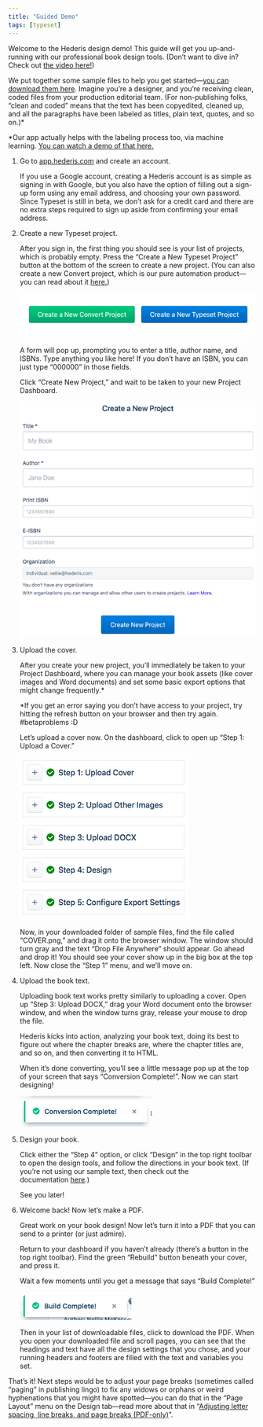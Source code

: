 ```yaml
---
title: "Guided Demo"
tags: [typeset]
---
```

 
<html><body><section data-type="chapter" class="hsecchapter" data-hederis-type="hsecchapter" id="guided-demo" data-pi-attrs="id: guided-demo; data-tags: typeset;" role="doc-chapter" data-tags="typeset" data-author-name=" " data-book-title=" " title="Guided Demo"><p class="hblkp" data-hederis-type="hblkp" id="pSOO71pn2">Welcome to the Hederis design demo! This guide will get you up-and-running with our professional book design tools. (Don&#8217;t want to dive in? Check out&#160;<a href="https://youtu.be/KjJA1HvvEhw" target="_blank" class="hspana" data-hederis-type="hspana" id="py5eDZfK4">the video here!</a>)</p><p class="hblkp" data-hederis-type="hblkp" id="pAYRuvlqe">We put together some sample files to help you get started&#8212;<a href="https://www.dropbox.com/s/0t99hotj0svng8h/hederis-demo-files.zip?dl=0" target="_blank" class="hspana" data-hederis-type="hspana" id="pAXLZaW0n">you can download them here</a>. Imagine you&#8217;re a designer, and you&#8217;re receiving clean, coded files from your production editorial team. (For non-publishing folks, &#8220;clean and coded&#8221; means that the text has been copyedited, cleaned up, and all the paragraphs have been labeled as titles, plain text, quotes, and so on.)*</p><p class="hblkp" data-hederis-type="hblkp" id="pcnVwKtUO">*Our app actually helps with the labeling process too, via machine learning.&#160;<a href="https://www.youtube.com/embed/vyuVLK4JIkg" target="_blank" class="hspana" data-hederis-type="hspana" id="priR2UdZl">You can watch a demo of that here.</a></p><ol class="hwprnumlist" data-hederis-type="hwprnumlist" id="pCmbLAI00"><li class="hblkoli" data-hederis-type="hblkoli" id="likXPvewIy"><p class="hblkoli" data-hederis-type="hblklip" id="pEGlY67IY">Go to&#160;<a href="http://app.hederis.com/" target="_blank" class="hspana" data-hederis-type="hspana" id="pQyG39e8Q">app.hederis.com</a>&#160;and create an account.</p><p class="hblklicont" data-hederis-type="hblklicont" id="pfDvfTRNK">If you use a Google account, creating a Hederis account is as simple as signing in with Google, but you also have the option of filling out a sign-up form using any email address, and choosing your own password. Since Typeset is still in beta, we don&#8217;t ask for a credit card and there are no extra steps required to sign up aside from confirming your email address.</p></li><li class="hblkoli" data-hederis-type="hblkoli" id="liSS1DnTxd"><p class="hblkoli" data-hederis-type="hblklip" id="pin98T4Yt">Create a new Typeset project.</p><p class="hblklicont" data-hederis-type="hblklicont" id="pjUzBuhyu">After you sign in, the first thing you should see is your list of projects, which is probably empty. Press the &#8220;Create a New Typeset Project&#8221; button at the bottom of the screen to create a new project. (You can also create a new Convert project, which is our pure automation product&#8212;you can read about it&#160;<a href="https://www.hederis.com/products.html" target="_blank" class="hspana" data-hederis-type="hspana" id="pvURofJgx">here.</a>)</p><img data-hederis-type="hblkimg" class="hblkimg" id="pmqKvp6HA" src="/images/createprojectbutton.png" data-img-src="/images/createprojectbutton.png"/><p class="hblklicont" data-hederis-type="hblklicont" id="phDcBS1Ka">A form will pop up, prompting you to enter a title, author name, and ISBNs. Type anything you like here! If you don&#8217;t have an ISBN, you can just type &#8220;000000&#8221; in those fields.</p><p class="hblklicont" data-hederis-type="hblklicont" id="pfJgvYdZJ">Click &#8220;Create New Project,&#8221; and wait to be taken to your new Project Dashboard.</p><img data-hederis-type="hblkimg" class="hblkimg" id="pjfGlw3FJ" src="/images/createnewproject.png" data-img-src="/images/createnewproject.png"/></li><li class="hblkoli" data-hederis-type="hblkoli" id="liN0GpV1lr"><p class="hblkoli" data-hederis-type="hblklip" id="pT5xA9Z24">Upload the cover.</p><p class="hblklicont" data-hederis-type="hblklicont" id="pQl2ehqBV">After you create your new project, you&#8217;ll immediately be taken to your Project Dashboard, where you can manage your book assets (like cover images and Word documents) and set some basic export options that might change frequently.*</p><p class="hblklicont" data-hederis-type="hblklicont" id="pNwwR87Bj">*If you get an error saying you don&#8217;t have access to your project, try hitting the refresh button on your browser and then try again. #betaproblems :D</p><p class="hblklicont" data-hederis-type="hblklicont" id="pBXOey07w">Let&#8217;s upload a cover now. On the dashboard, click to open up &#8220;Step 1: Upload a Cover.&#8221;</p><img data-hederis-type="hblkimg" class="hblkimg" id="p6R4xJw9y" src="/images/uploadacover.png" data-img-src="/images/uploadacover.png"/><p class="hblklicont" data-hederis-type="hblklicont" id="pqZGyP4Ma">Now, in your downloaded folder of sample files, find the file called &#8220;COVER.png,&#8221; and drag it onto the browser window. The window should turn gray and the text &#8220;Drop File Anywhere&#8221; should appear. Go ahead and drop it! You should see your cover show up in the big box at the top left. Now close the &#8220;Step 1&#8221; menu, and we&#8217;ll move on.</p></li><li class="hblkoli" data-hederis-type="hblkoli" id="liejWEMVFg"><p class="hblkoli" data-hederis-type="hblklip" id="pVKiNkab2">Upload the book text.</p><p class="hblklicont" data-hederis-type="hblklicont" id="pEHHvnbKN">Uploading book text works pretty similarly to uploading a cover. Open up &#8220;Step 3: Upload DOCX,&#8221; drag your Word document onto the browser window, and when the window turns gray, release your mouse to drop the file.</p><p class="hblklicont" data-hederis-type="hblklicont" id="pracnpcyF">Hederis kicks into action, analyzing your book text, doing its best to figure out where the chapter breaks are, where the chapter titles are, and so on, and then converting it to HTML.</p><p class="hblklicont" data-hederis-type="hblklicont" id="pTSS5qjg6">When it&#8217;s done converting, you&#8217;ll see a little message pop up at the top of your screen that says &#8220;Conversion Complete!&#8221;. Now we can start designing!</p><img data-hederis-type="hblkimg" class="hblkimg" id="pigQgLvIf" src="/images/conversioncomplete.png" data-img-src="/images/conversioncomplete.png"/></li><li class="hblkoli" data-hederis-type="hblkoli" id="liPh0i1AYg"><p class="hblkoli" data-hederis-type="hblklip" id="pX4q6QV9i">Design your book.</p><p class="hblklicont" data-hederis-type="hblklicont" id="pqPvLjQcL">Click either the &#8220;Step 4&#8221; option, or click &#8220;Design&#8221; in the top right toolbar to open the design tools, and follow the directions in your book text. (If you&#8217;re not using our sample text, then check out the documentation&#160;<a href="https://www.hederis.com/demo.html" target="_blank" class="hspana" data-hederis-type="hspana" id="pZ2Zb909u">here</a>.)</p><p class="hblklicont" data-hederis-type="hblklicont" id="paJWmLtdv">See you later!</p></li><li class="hblkoli" data-hederis-type="hblkoli" id="lisilDidSN"><p class="hblkoli" data-hederis-type="hblklip" id="pZmPWr18W">Welcome back! Now let&#8217;s make a PDF.</p><p class="hblklicont" data-hederis-type="hblklicont" id="pkl1WEuZ5">Great work on your book design! Now let&#8217;s turn it into a PDF that you can send to a printer (or just admire).</p><p class="hblklicont" data-hederis-type="hblklicont" id="pKPUXdri7">Return to your dashboard if you haven&#8217;t already (there&#8217;s a button in the top right toolbar). Find the green &#8220;Rebuild&#8221; button beneath your cover, and press it.</p><p class="hblklicont" data-hederis-type="hblklicont" id="ppeLgpPeS">Wait a few moments until you get a message that says &#8220;Build Complete!&#8221;</p><img data-hederis-type="hblkimg" class="hblkimg" id="pig3LrAXT" src="/images/buildcomplete.png" data-img-src="/images/buildcomplete.png"/><p class="hblklicont" data-hederis-type="hblklicont" id="pNeU80Lbk">Then in your list of downloadable files, click to download the PDF. When you open your downloaded file and scroll pages, you can see that the headings and text have all the design settings that you chose, and your running headers and footers are filled with the text and variables you set.</p></li></ol><p class="hblkp" data-hederis-type="hblkp" id="p5pkZSv0l">That&#8217;s it! Next steps would be to adjust your page breaks (sometimes called &#8220;paging&#8221; in publishing lingo) to fix any widows or orphans or weird hyphenations that you might have spotted&#8212;you can do that in the &#8220;Page Layout&#8221; menu on the Design tab&#8212;read more about that in &#8220;<a href="{% link _docs/page-layout-menu.md %}" class="hspana" data-hederis-type="hspana" id="p0By6CtdV">Adjusting letter spacing, line breaks, and page breaks (PDF-only)</a>&#8221;.</p></section></body></html>
